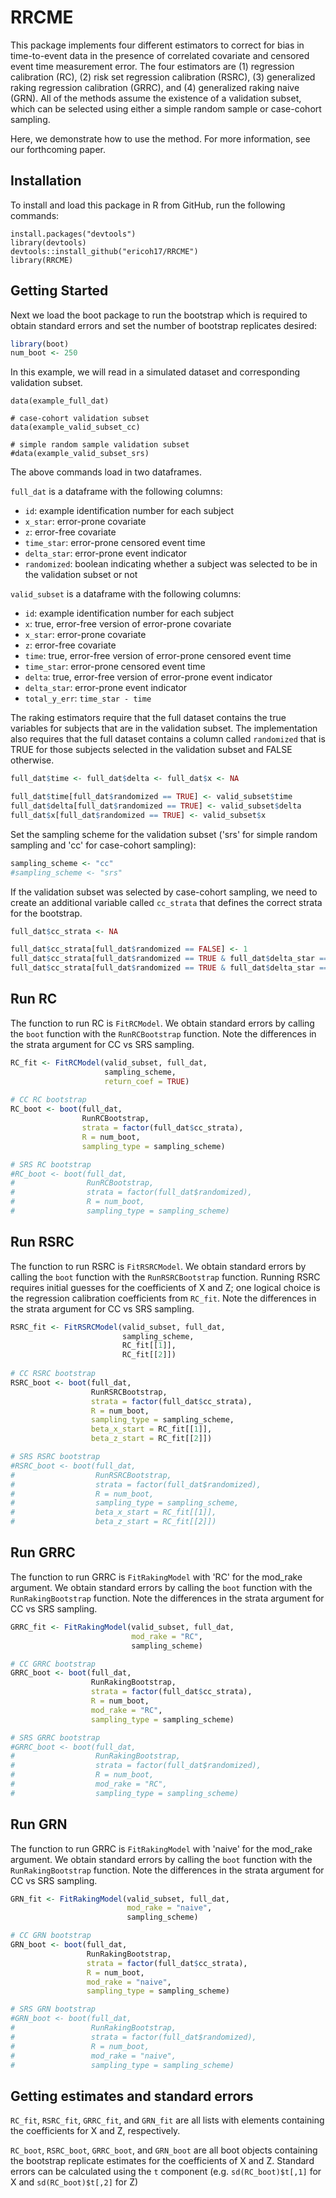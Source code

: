 
# RRCME

This package implements four different estimators to correct 
for bias in time-to-event data in the presence of correlated 
covariate and censored event time measurement error. The four 
estimators are (1) regression calibration (RC), 
(2) risk set regression calibration (RSRC),
(3) generalized raking regression calibration (GRRC), and 
(4) generalized raking naive (GRN). All of the methods assume the 
existence of a validation subset, which can be selected using
either a simple random sample or case-cohort sampling. 

Here, we demonstrate how to use the method. For more information, 
see our forthcoming paper. 

## Installation

To install and load this package in R from GitHub, run the following commands:
  
```{r}
install.packages("devtools")
library(devtools)
devtools::install_github("ericoh17/RRCME")
library(RRCME)
```  

## Getting Started

Next we load the boot package to run the bootstrap which
is required to obtain standard errors and set the 
number of bootstrap replicates desired:

```R
library(boot)
num_boot <- 250
``` 

In this example, we will read in a simulated dataset and
corresponding validation subset. 

```{r}
data(example_full_dat)

# case-cohort validation subset
data(example_valid_subset_cc)

# simple random sample validation subset
#data(example_valid_subset_srs)
```
The above commands load in two dataframes. 

`full_dat` is a dataframe with the following columns:

* `id`: example identification number for each subject
* `x_star`: error-prone covariate
* `z`: error-free covariate
* `time_star`: error-prone censored event time
* `delta_star`: error-prone event indicator
* `randomized`: boolean indicating whether a subject was selected to be 
in the validation subset or not

`valid_subset` is a dataframe with the following columns:

* `id`: example identification number for each subject
* `x`: true, error-free version of error-prone covariate
* `x_star`: error-prone covariate
* `z`: error-free covariate
* `time`: true, error-free version of error-prone censored event time
* `time_star`: error-prone censored event time
* `delta`: true, error-free version of error-prone event indicator
* `delta_star`: error-prone event indicator
* `total_y_err`: `time_star - time`

The raking estimators require that the full dataset contains the true
variables for subjects that are in the validation subset. The 
implementation also requires that the full dataset contains a column 
called `randomized` that is TRUE for those subjects selected in 
the validation subset and FALSE otherwise.

```R
full_dat$time <- full_dat$delta <- full_dat$x <- NA

full_dat$time[full_dat$randomized == TRUE] <- valid_subset$time
full_dat$delta[full_dat$randomized == TRUE] <- valid_subset$delta
full_dat$x[full_dat$randomized == TRUE] <- valid_subset$x
```

Set the sampling scheme for the validation subset
('srs' for simple random sampling and
'cc' for case-cohort sampling):

```R
sampling_scheme <- "cc"
#sampling_scheme <- "srs"
```

If the validation subset was selected by 
case-cohort sampling, we need to create an 
additional variable called `cc_strata` that
defines the correct strata for the bootstrap.

```R
full_dat$cc_strata <- NA

full_dat$cc_strata[full_dat$randomized == FALSE] <- 1
full_dat$cc_strata[full_dat$randomized == TRUE & full_dat$delta_star == 1] <- 2
full_dat$cc_strata[full_dat$randomized == TRUE & full_dat$delta_star == 0] <- 3
```

## Run RC

The function to run RC is `FitRCModel`. We obtain 
standard errors by calling the `boot` function with the 
`RunRCBootstrap` function. Note the differences in the
strata argument for CC vs SRS sampling.

```R
RC_fit <- FitRCModel(valid_subset, full_dat, 
                     sampling_scheme, 
                     return_coef = TRUE)
                     
# CC RC bootstrap
RC_boot <- boot(full_dat, 
                RunRCBootstrap, 
                strata = factor(full_dat$cc_strata), 
                R = num_boot,
                sampling_type = sampling_scheme)

# SRS RC bootstrap
#RC_boot <- boot(full_dat, 
#                RunRCBootstrap, 
#                strata = factor(full_dat$randomized), 
#                R = num_boot,
#                sampling_type = sampling_scheme)
```

## Run RSRC

The function to run RSRC is `FitRSRCModel`. 
We obtain standard errors by calling the `boot` function with the 
`RunRSRCBootstrap` function. Running RSRC requires initial guesses
for the coefficients of X and Z; one logical choice is 
the regression calibration coefficients from `RC_fit`. Note
the differences in the strata argument for CC vs SRS sampling.

```R
RSRC_fit <- FitRSRCModel(valid_subset, full_dat, 
                         sampling_scheme,
                         RC_fit[[1]], 
                         RC_fit[[2]])
                         
# CC RSRC bootstrap
RSRC_boot <- boot(full_dat, 
                  RunRSRCBootstrap,
                  strata = factor(full_dat$cc_strata), 
                  R = num_boot,
                  sampling_type = sampling_scheme,
                  beta_x_start = RC_fit[[1]], 
                  beta_z_start = RC_fit[[2]])

# SRS RSRC bootstrap
#RSRC_boot <- boot(full_dat, 
#                  RunRSRCBootstrap,
#                  strata = factor(full_dat$randomized), 
#                  R = num_boot,
#                  sampling_type = sampling_scheme,
#                  beta_x_start = RC_fit[[1]], 
#                  beta_z_start = RC_fit[[2]])
```

## Run GRRC

The function to run GRRC is `FitRakingModel` with 'RC' for the
mod_rake argument. We obtain standard errors by calling the 
`boot` function with the `RunRakingBootstrap` function. 
Note the differences in the strata argument for CC vs SRS sampling.

```R
GRRC_fit <- FitRakingModel(valid_subset, full_dat, 
                           mod_rake = "RC", 
                           sampling_scheme)

# CC GRRC bootstrap
GRRC_boot <- boot(full_dat, 
                  RunRakingBootstrap,
                  strata = factor(full_dat$cc_strata), 
                  R = num_boot,
                  mod_rake = "RC", 
                  sampling_type = sampling_scheme)

# SRS GRRC bootstrap
#GRRC_boot <- boot(full_dat, 
#                  RunRakingBootstrap,
#                  strata = factor(full_dat$randomized), 
#                  R = num_boot,
#                  mod_rake = "RC", 
#                  sampling_type = sampling_scheme)
```

## Run GRN

The function to run GRRC is `FitRakingModel` with 'naive' for the
mod_rake argument. We obtain standard errors by calling the 
`boot` function with the `RunRakingBootstrap` function. 
Note the differences in the strata argument for CC vs SRS sampling.

```R
GRN_fit <- FitRakingModel(valid_subset, full_dat, 
                          mod_rake = "naive", 
                          sampling_scheme)

# CC GRN bootstrap
GRN_boot <- boot(full_dat, 
                 RunRakingBootstrap,
                 strata = factor(full_dat$cc_strata), 
                 R = num_boot,
                 mod_rake = "naive", 
                 sampling_type = sampling_scheme)

# SRS GRN bootstrap
#GRN_boot <- boot(full_dat, 
#                 RunRakingBootstrap,
#                 strata = factor(full_dat$randomized), 
#                 R = num_boot,
#                 mod_rake = "naive", 
#                 sampling_type = sampling_scheme)
```

## Getting estimates and standard errors

`RC_fit`, `RSRC_fit`, `GRRC_fit`, and `GRN_fit` are all lists with elements containing 
the coefficients for X and Z, respectively. 

`RC_boot`, `RSRC_boot`, `GRRC_boot`, and `GRN_boot` are all boot objects containing 
the bootstrap replicate estimates for the coefficients of X and Z. Standard errors 
can be calculated using the `t` component (e.g. `sd(RC_boot)$t[,1]` for X and
`sd(RC_boot)$t[,2]` for Z)



